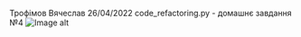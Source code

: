Трофімов Вячеслав
26/04/2022
code_refactoring.py - домашнє завдання №4
![Image alt](https://github.com/{username}/{repository}/raw/{branch}/{path}/image.png)
